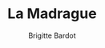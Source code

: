 ---
layout: post
title: La Madrague 
author: Brigitte Bardot
language: "Français"
image:
  artist: brigitte-bardot.png
---